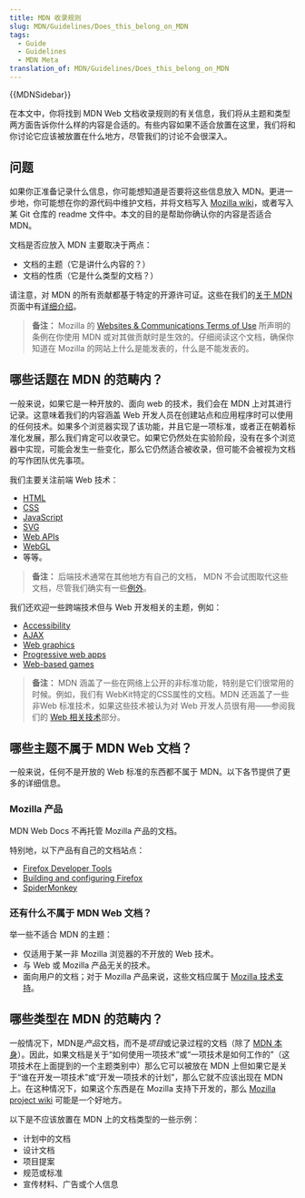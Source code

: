 ```yaml
---
title: MDN 收录规则
slug: MDN/Guidelines/Does_this_belong_on_MDN
tags:
  - Guide
  - Guidelines
  - MDN Meta
translation_of: MDN/Guidelines/Does_this_belong_on_MDN
---
```

{{MDNSidebar}}

在本文中，你将找到 MDN Web 文档收录规则的有关信息，我们将从主题和类型两方面告诉你什么样的内容是合适的。有些内容如果不适合放置在这里，我们将和你讨论它应该被放置在什么地方，尽管我们的讨论不会很深入。

## 问题

如果你正准备记录什么信息，你可能想知道是否要将这些信息放入 MDN。更进一步地，你可能想在你的源代码中维护文档，并将文档写入 [Mozilla wiki](https://wiki.mozilla.org/Main_Page)，或者写入某 Git 仓库的 readme 文件中。本文的目的是帮助你确认你的内容是否适合 MDN。

文档是否应放入 MDN 主要取决于两点：

- 文档的主题（它是讲什么内容的？）
- 文档的性质（它是什么类型的文档？）

请注意，对 MDN 的所有贡献都基于特定的开源许可证。这些在我们的[关于 MDN](/zh-CN/docs/MDN/About) 页面中有[详细介绍](/zh-CN/docs/MDN/About#版权和许可)。

> **备注：** Mozilla 的 [Websites & Communications Terms of Use](https://www.mozilla.org/zh-CN/about/legal/terms/mozilla/) 所声明的条例在你使用 MDN 或对其做贡献时是生效的。仔细阅读这个文档，确保你知道在 Mozilla 的网站上什么是能发表的，什么是不能发表的。

## 哪些话题在 MDN 的范畴内？

一般来说，如果它是一种开放的、面向 web 的技术，我们会在 MDN 上对其进行记录。这意味着我们的内容涵盖 Web 开发人员在创建站点和应用程序时可以使用的任何技术。如果多个浏览器实现了该功能，并且它是一项标准，或者正在朝着标准化发展，那么我们肯定可以收录它。如果它仍然处在实验阶段，没有在多个浏览器中实现，可能会发生一些变化，那么它仍然适合被收录，但可能不会被视为文档的写作团队优先事项。

我们主要关注前端 Web 技术：

- [HTML](/zh-CN/docs/Web/HTML)
- [CSS](/zh-CN/docs/Web/CSS)
- [JavaScript](/zh-CN/docs/Web/JavaScript)
- [SVG](/zh-CN/docs/Web/SVG)
- [Web APIs](/zh-CN/docs/Web/API)
- [WebGL](/zh-CN/docs/Web/API/WebGL_API)
- 等等。

> **备注：** 后端技术通常在其他地方有自己的文档， MDN 不会试图取代这些文档，尽管我们确实有一些[例外](/zh-CN/docs/learn/Server-side)。

我们还欢迎一些跨端技术但与 Web 开发相关的主题，例如：

- [Accessibility](/zh-CN/docs/Web/Accessibility)
- [AJAX](/zh-CN/docs/Web/Guide/AJAX)
- [Web graphics](/zh-CN/docs/Web/Guide/Graphics)
- [Progressive web apps](/zh-CN/docs/Web/Progressive_web_apps)
- [Web-based games](/zh-CN/docs/Games)

> **备注：** MDN 涵盖了一些在网络上公开的非标准功能，特别是它们很常用的时候。例如，我们有 WebKit特定的CSS属性的文档。MDN 还涵盖了一些非Web 标准技术，如果这些技术被认为对 Web 开发人员很有用——参阅我们的 [Web 相关技术](/zh-CN/docs/Related)部分。

## 哪些主题不属于 MDN Web 文档？

一般来说，任何不是开放的 Web 标准的东西都不属于 MDN。以下各节提供了更多的详细信息。

### Mozilla 产品

MDN Web Docs 不再托管 Mozilla 产品的文档。

特别地，以下产品有自己的文档站点：

- [Firefox Developer Tools](https://firefox-source-docs.mozilla.org/devtools-user/index.html)
- [Building and configuring Firefox](https://firefox-source-docs.mozilla.org/setup/configuring_build_options.html)
- [SpiderMonkey](https://firefox-source-docs.mozilla.org/js/)

### 还有什么不属于 MDN Web 文档？

举一些不适合 MDN 的主题：

- 仅适用于某一非 Mozilla 浏览器的不开放的 Web 技术。
- 与 Web 或 Mozilla 产品无关的技术。
- 面向用户的文档；对于 Mozilla 产品来说，这些文档应属于 [Mozilla 技术支持](https://support.mozilla.org)。

## 哪些类型在 MDN 的范畴内？

一般情况下，MDN是*产品*文档，而不是*项目*或记录过程的文档（除了 [MDN 本身](/zh-CN/docs/MDN)）。因此，如果文档是关于“如何使用一项技术”或“一项技术是如何工作的”（这项技术在上面提到的一个主题类别中）那么它可以被放在 MDN 上但如果它是关于“谁在开发一项技术”或“开发一项技术的计划”，那么它就不应该出现在 MDN 上。在这种情况下，如果这个东西是在 Mozilla 支持下开发的，那么 [Mozilla project wiki](https://wiki.mozilla.org/Main_Page) 可能是一个好地方。

以下是不应该放置在 MDN 上的文档类型的一些示例：

- 计划中的文档
- 设计文档
- 项目提案
- 规范或标准
- 宣传材料、广告或个人信息
